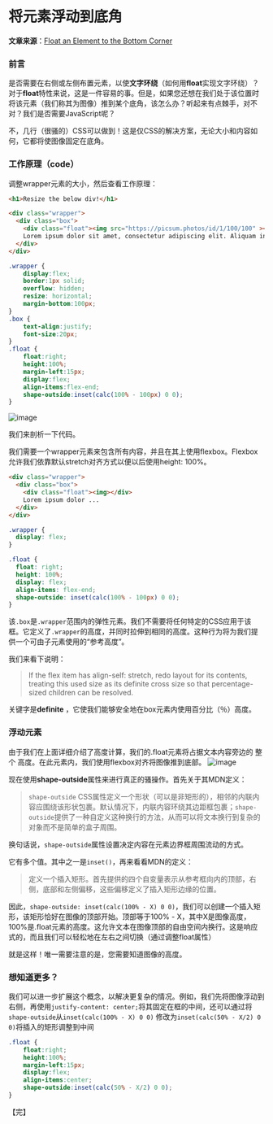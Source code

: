 # 将元素浮动到底角

**文章来源**：[Float an Element to the Bottom Corner](https://css-tricks.com/float-an-element-to-the-bottom-corner/?utm_source=CSS-Weekly&utm_campaign=Issue-456&utm_medium=web)

### 前言
是否需要在右侧或左侧布置元素，以使**文字环绕**（如何用**float**实现文字环绕）？对于**float**特性来说，这是一件容易的事。但是，如果您还想在我们处于该位置时将该元素（我们称其为图像）推到某个底角，该怎么办？听起来有点棘手，对不对？我们是否需要JavaScript呢？

不，几行（很骚的）CSS可以做到！这是仅CSS的解决方案，无论大小和内容如何，​​它都将使图像固定在底角。

### 工作原理（code）

调整wrapper元素的大小，然后查看工作原理：
```html
<h1>Resize the below div!</h1>

<div class="wrapper">
  <div class="box">
    <div class="float"><img src="https://picsum.photos/id/1/100/100" ></div>
    Lorem ipsum dolor sit amet, consectetur adipiscing elit. Aliquam in dui quis orci ultricies aliquet nec sed enim. Mauris id rutrum nulla, et ornare leo. Donec aliquet malesuada tellus, eu laoreet lectus tincidunt ut. Quisque lacus magna, interdum eu urna ac, aliquet gravida orci. Pellentesque gravida urna sit amet nulla suscipit, at venenatis lorem dignissim. Morbi quis nunc eu velit condimentum ornare. Curabitur finibus tincidunt ullamcorper. Pellentesque tincidunt et odio vitae tempus. Praesent ac erat ut eros venenatis pulvinar. Pellentesque eu dapibus dui. Ut semper sed enim ut vestibulum. Lorem ipsum dolor sit amet, consectetur adipiscing elit. Fusce vitae elit eget velit porttitor consequat nec sed turpis. Proin libero nisl, egestas hendrerit vulputate et, lobortis non nulla. Aenean dui libero, dictum vel nibh eget, tristique egestas enim.
  </div>
</div>
```

```css
.wrapper {
    display:flex;
    border:1px solid;
    overflow: hidden;
    resize: horizontal;
    margin-bottom:100px;
}
.box {
    text-align:justify;
    font-size:20px;
}
.float {
    float:right;
    height:100%;
    margin-left:15px;
    display:flex;
    align-items:flex-end;
    shape-outside:inset(calc(100% - 100px) 0 0);
}
```
![image](https://user-images.githubusercontent.com/23453305/115809621-07660500-a41f-11eb-8760-64b3a82b6755.png)

我们来剖析一下代码。

我们需要一个wrapper元素来包含所有内容，并且在其上使用flexbox。Flexbox允许我们依靠默认stretch对齐方式以便以后使用height: 100%。

```html
<div class="wrapper">
  <div class="box">
    <div class="float"><img></div>
    Lorem ipsum dolor ...
  </div>
</div>
```
```css
.wrapper {
  display: flex;
}

.float {
  float: right;
  height: 100%;
  display: flex;
  align-items: flex-end;
  shape-outside: inset(calc(100% - 100px) 0 0);
}
```

该`.box`是`.wrapper`范围内的弹性元素。我们不需要将任何特定的CSS应用于该框。它定义了`.wrapper`的高度，并同时拉伸到相同的高度。这种行为将为我们提供一个可由子元素使用的“参考高度”。

我们来看下说明：

> If the flex item has align-self: stretch, redo layout for its contents, treating this used size as its definite cross size so that percentage-sized children can be resolved.

关键字是**definite** ，它使我们能够安全地在box元素内使用百分比（％）高度。

### 浮动元素

由于我们在上面详细介绍了高度计算，我们的.float元素将占据文本内容旁边的 整个 高度。在此元素内，我们使用flexbox对齐将图像推到底部。
![image](https://user-images.githubusercontent.com/23453305/115811164-ce7b5f80-a421-11eb-9b74-dc2cb6a1d12a.png)

现在使用**shape-outside**属性来进行真正的骚操作。首先关于其MDN定义：

> `shape-outside` CSS属性定义一个形状（可以是非矩形的），相邻的内联内容应围绕该形状包裹。默认情况下，内联内容环绕其边距框包裹；`shape-outside`提供了一种自定义这种换行的方法，从而可以将文本换行到复杂的对象而不是简单的盒子周围。

换句话说，`shape-outside`属性设置决定内容在元素边界框周围流动的方式。

它有多个值。其中之一是`inset()`，再来看看MDN的定义：

> 定义一个插入矩形。首先提供的四个自变量表示从参考框向内的顶部，右侧，底部和左侧偏移，这些偏移定义了插入矩形边缘的位置。

因此，`shape-outside: inset(calc(100% - X) 0 0)`，我们可以创建一个插入矩形，该矩形恰好在图像的顶部开始。顶部等于100% - X，其中X是图像高度，100%是.float元素的高度。这允许文本在图像顶部的自由空间内换行。这是响应式的，而且我们可以轻松地在左右之间切换（通过调整float属性）

就是这样！唯一需要注意的是，您需要知道图像的高度。

### 想知道更多？
我们可以进一步扩展这个概念，以解决更复杂的情况。例如，我们先将图像浮动到右侧，再使用`justify-content: center;`将其固定在框的中间，还可以通过将`shape-outside`从`inset(calc(100% - X) 0 0)` 修改为`inset(calc(50% - X/2) 0 0)`将插入的矩形调整到中间

```css
.float {
    float:right;
    height:100%;
    margin-left:15px;
    display:flex;
    align-items:center;
    shape-outside:inset(calc(50% - X/2) 0 0);
}
```

【完】